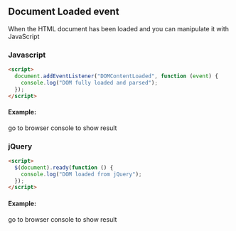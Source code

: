 ## Document Loaded event

When the HTML document has been loaded and you can manipulate it with JavaScript

### Javascript

```html
<script>
  document.addEventListener("DOMContentLoaded", function (event) {
    console.log("DOM fully loaded and parsed");
  });
</script>
```

#### Example:

go to browser console to show result

### jQuery

```html
<script>
  $(document).ready(function () {
    console.log("DOM loaded from jQuery");
  });
</script>
```

#### Example:

go to browser console to show result
